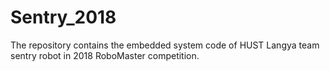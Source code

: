 # Sentry_2018
The repository contains the embedded system code of HUST Langya team sentry robot in 2018 RoboMaster competition.
